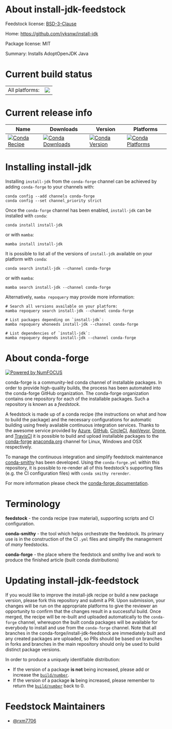 About install-jdk-feedstock
===========================

Feedstock license: [BSD-3-Clause](https://github.com/conda-forge/install-jdk-feedstock/blob/main/LICENSE.txt)

Home: https://github.com/jyksnw/install-jdk

Package license: MIT

Summary: Installs AdoptOpenJDK Java

Current build status
====================


<table><tr><td>All platforms:</td>
    <td>
      <a href="https://dev.azure.com/conda-forge/feedstock-builds/_build/latest?definitionId=18392&branchName=main">
        <img src="https://dev.azure.com/conda-forge/feedstock-builds/_apis/build/status/install-jdk-feedstock?branchName=main">
      </a>
    </td>
  </tr>
</table>

Current release info
====================

| Name | Downloads | Version | Platforms |
| --- | --- | --- | --- |
| [![Conda Recipe](https://img.shields.io/badge/recipe-install--jdk-green.svg)](https://anaconda.org/conda-forge/install-jdk) | [![Conda Downloads](https://img.shields.io/conda/dn/conda-forge/install-jdk.svg)](https://anaconda.org/conda-forge/install-jdk) | [![Conda Version](https://img.shields.io/conda/vn/conda-forge/install-jdk.svg)](https://anaconda.org/conda-forge/install-jdk) | [![Conda Platforms](https://img.shields.io/conda/pn/conda-forge/install-jdk.svg)](https://anaconda.org/conda-forge/install-jdk) |

Installing install-jdk
======================

Installing `install-jdk` from the `conda-forge` channel can be achieved by adding `conda-forge` to your channels with:

```
conda config --add channels conda-forge
conda config --set channel_priority strict
```

Once the `conda-forge` channel has been enabled, `install-jdk` can be installed with `conda`:

```
conda install install-jdk
```

or with `mamba`:

```
mamba install install-jdk
```

It is possible to list all of the versions of `install-jdk` available on your platform with `conda`:

```
conda search install-jdk --channel conda-forge
```

or with `mamba`:

```
mamba search install-jdk --channel conda-forge
```

Alternatively, `mamba repoquery` may provide more information:

```
# Search all versions available on your platform:
mamba repoquery search install-jdk --channel conda-forge

# List packages depending on `install-jdk`:
mamba repoquery whoneeds install-jdk --channel conda-forge

# List dependencies of `install-jdk`:
mamba repoquery depends install-jdk --channel conda-forge
```


About conda-forge
=================

[![Powered by
NumFOCUS](https://img.shields.io/badge/powered%20by-NumFOCUS-orange.svg?style=flat&colorA=E1523D&colorB=007D8A)](https://numfocus.org)

conda-forge is a community-led conda channel of installable packages.
In order to provide high-quality builds, the process has been automated into the
conda-forge GitHub organization. The conda-forge organization contains one repository
for each of the installable packages. Such a repository is known as a *feedstock*.

A feedstock is made up of a conda recipe (the instructions on what and how to build
the package) and the necessary configurations for automatic building using freely
available continuous integration services. Thanks to the awesome service provided by
[Azure](https://azure.microsoft.com/en-us/services/devops/), [GitHub](https://github.com/),
[CircleCI](https://circleci.com/), [AppVeyor](https://www.appveyor.com/),
[Drone](https://cloud.drone.io/welcome), and [TravisCI](https://travis-ci.com/)
it is possible to build and upload installable packages to the
[conda-forge](https://anaconda.org/conda-forge) [anaconda.org](https://anaconda.org/)
channel for Linux, Windows and OSX respectively.

To manage the continuous integration and simplify feedstock maintenance
[conda-smithy](https://github.com/conda-forge/conda-smithy) has been developed.
Using the ``conda-forge.yml`` within this repository, it is possible to re-render all of
this feedstock's supporting files (e.g. the CI configuration files) with ``conda smithy rerender``.

For more information please check the [conda-forge documentation](https://conda-forge.org/docs/).

Terminology
===========

**feedstock** - the conda recipe (raw material), supporting scripts and CI configuration.

**conda-smithy** - the tool which helps orchestrate the feedstock.
                   Its primary use is in the construction of the CI ``.yml`` files
                   and simplify the management of *many* feedstocks.

**conda-forge** - the place where the feedstock and smithy live and work to
                  produce the finished article (built conda distributions)


Updating install-jdk-feedstock
==============================

If you would like to improve the install-jdk recipe or build a new
package version, please fork this repository and submit a PR. Upon submission,
your changes will be run on the appropriate platforms to give the reviewer an
opportunity to confirm that the changes result in a successful build. Once
merged, the recipe will be re-built and uploaded automatically to the
`conda-forge` channel, whereupon the built conda packages will be available for
everybody to install and use from the `conda-forge` channel.
Note that all branches in the conda-forge/install-jdk-feedstock are
immediately built and any created packages are uploaded, so PRs should be based
on branches in forks and branches in the main repository should only be used to
build distinct package versions.

In order to produce a uniquely identifiable distribution:
 * If the version of a package **is not** being increased, please add or increase
   the [``build/number``](https://docs.conda.io/projects/conda-build/en/latest/resources/define-metadata.html#build-number-and-string).
 * If the version of a package **is** being increased, please remember to return
   the [``build/number``](https://docs.conda.io/projects/conda-build/en/latest/resources/define-metadata.html#build-number-and-string)
   back to 0.

Feedstock Maintainers
=====================

* [@rxm7706](https://github.com/rxm7706/)

